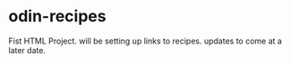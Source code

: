 # odin-recipes
Fist HTML Project. will be setting up links to recipes. updates to come at a later date.